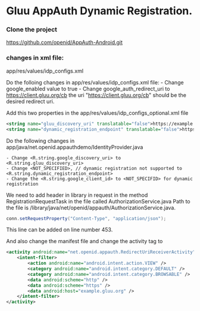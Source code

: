 # Gluu AppAuth Dynamic Registration.

### Clone the project
https://github.com/openid/AppAuth-Android.git

### changes in xml file: 
app/res/values/idp_configs.xml

Do the folloing changes in app/res/values/idp_configs.xml file:
	- Change google_enabled value to true
 	- Change google_auth_redirect_uri to https://client.gluu.org/cb
the uri "https://client.gluu.org/cb" should be the desired redirect uri.

Add this two properties in the app/res/values/idp_configs_optional.xml file
```xml
<string name="gluu_discovery_uri" translatable="false">https://example.gluu.org/.well-known/openid-configuration</string>
<string name="dynamic_registration_endpoint" translatable="false">https://example.gluu.org/oxauth/seam/resource/restv1/oxauth/register</string>
```

Do the following changes in app/java/net.openid.appauthdemo/IdentityProvider.java

    - Change <R.string.google_discovery_uri> to <R.string.gluu_discovery_uri>
    - Change <NOT_SPECIFIED>, // dynamic registration not supported to <R.string.dynamic_registration_endpoint>
    - Change the <R.string.google_client_id> to <NOT_SPECIFID> for dynamic registration


We need to add header in library in request in the method RegistrationRequestTask in the file called AuthorizationService.java
Path to the file is /library/java/net/openid/appauth/AuthorizationService.java.

```java
conn.setRequestProperty("Content-Type", "application/json");
```
This line can be added on line number 453.

And also change the manifest file and change the activity tag to

```xml
<activity android:name="net.openid.appauth.RedirectUriReceiverActivity">
    <intent-filter>
        <action android:name="android.intent.action.VIEW" />
        <category android:name="android.intent.category.DEFAULT" />
        <category android:name="android.intent.category.BROWSABLE" />
        <data android:scheme="http" />
        <data android:scheme="https" />
        <data android:host="example.gluu.org" />
    </intent-filter>
</activity>
```
